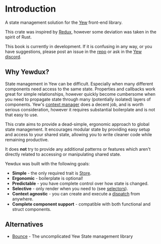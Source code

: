 # Introduction

A state management solution for the [Yew](https://yew.rs) front-end library.

This crate was inspired by [Redux](https://redux.js.org/), however some deviation was taken in
the spirit of Rust.

This book is currently in development. If it is confusing in any way, or you have suggestions,
please post an issue in the [repo](https://github.com/intendednull/yewdux) or ask in the
[Yew discord](https://discord.gg/UmS6FKYa5a).

## Why Yewdux?

State management in Yew can be difficult. Especially when many different components need access to
the same state. Properties and callbacks work great for simple relationships, however quickly become
cumbersome when you need to propagate state through many (potentially isolated) layers of
components. Yew's [context manager](https://yew.rs/docs/concepts/contexts) does a decent job, and is
worth serious consideration, however it requires substantial boilerplate and is not that easy to
use.

This crate aims to provide a dead-simple, ergonomic approach to global state management. It
encourages modular state by providing easy setup and access to your shared state, allowing you to
write cleaner code while remaining productive.

It does **not** try to provide any additional patterns or features which aren't directly related to
accessing or manipulating shared state.

Yewdux was built with the following goals:

- **Simple** - the only required trait is [Store](./store.md).
- **Ergonomic** - boilerplate is optional!
- **Predictable** - you have complete control over how state is changed.
- **Selective** - only render when you need to (see [selectors](./reading.md#selectors)).
- **Context agnostic** - you can create and execute a [dispatch](./dispatch.md) from anywhere.
- **Complete component support** - compatible with both functional and struct components.

## Alternatives

- [Bounce](https://github.com/bounce-rs/bounce) - The uncomplicated Yew State management library
